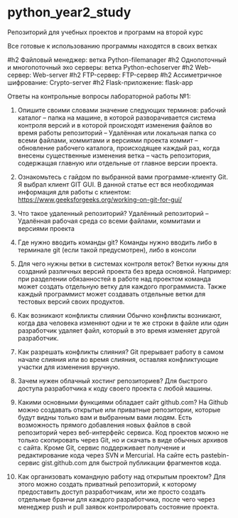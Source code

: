 # python_year2_study
Репозиторий для учебных проектов и программ на второй курс

Все готовые к использованию программы находятся в своих ветках

#h2 Файловый менеджер: ветка Python-filemanager
#h2 Однопоточный и многопоточный эхо серверы: ветка Python-echoserver
#h2 Web-сервер: Web-server
#h2 FTP-сервер: FTP-сервер
#h2 Ассиметричное шифрование: Crypto-server
#h2 Flask-приложение: flask-app


Ответы на контрольные вопросы лабораторной работы №1:


1. Опишите своими словами значение следующих терминов:
рабочий каталог – папка на машине, в которой разворачивается система контроля версий и в которой происходят изменения файлов во время работы
репозиторий – Удалённая или локальная папка со всеми файлами, коммитами и версиями проекта
коммит – обновление рабочего каталога, происходящее каждый раз, когда внесены существенные изменения
ветка – часть репозитория, содержащая главную или отдельные от главное версии проекта.
2. Ознакомьтесь с гайдом по выбранной вами программе-клиенту Git.
Я выбрал клиент GIT GUI. В данной статье ест вся необходимая информация для работы с клиентом: https://www.geeksforgeeks.org/working-on-git-for-gui/


1. Что такое удаленный репозиторий? 
Удалённый репозиторий – Удалённая рабочая среда со всеми файлами, коммитами и версиями проекта
2. Где нужно вводить команды git?
Команды нужно вводить либо в терминале git (если такой предусмотрен), либо в консоли
3. Для чего нужны ветки в системах контроля веток?
Ветки нужны для созданий различных версий проекта без вреда основной. Например: при разделении обязанностей в работе над проектом команда может создать отдельную ветку для каждого программиста. Также каждый программист может создавать отдельные ветки для тестовых версий своих продуктов.
4. Как возникают конфликты слиянии
Обычно конфликты возникают, когда два человека изменяют одни и те же строки в файле или один разработчик удаляет файл, который в это время изменяет другой разработчик. 
5. Как разрешать конфликты слияния?
Git прерывает работу в самом начале слияния или во время слияния, оставляя конфликтующие участки для изменения вручную.


1. Зачем нужен облачный хостинг репозиториев?
Для быстрого доступа разработчика к коду своего проекта с любой машины.
2. Какими основными функциями обладает сайт github.com?
На Github можно создавать открытые или приватные репозитории, которые будут видны только вам и выбранным вами людям. Есть возможность прямого добавления новых файлов в свой репозиторий через веб-интерфейс сервиса. Код проектов можно не только скопировать через Git, но и скачать в виде обычных архивов с сайта. Кроме Git, сервис поддерживает получение и редактирование кода через SVN и Mercurial. На сайте есть pastebin-сервис gist.github.com для быстрой публикации фрагментов кода.
3. Как организовать командную работу над открытым проектом?
Для этого можно создать приватный репозиторий, к которому предоставить доступ разработчикам, или же просто создать отдельные бранчи для каждого разработчика, после чего через менеджер push и pull заявок контролировать состояние проекта.
